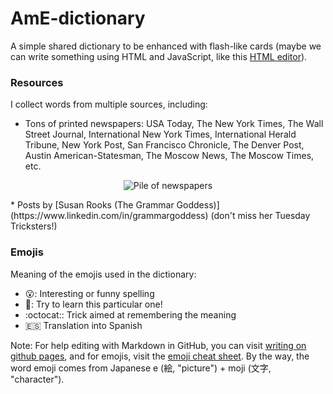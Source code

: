 # AmE-dictionary
A simple shared dictionary to be enhanced with flash-like cards (maybe we can write something using HTML and JavaScript, like this [HTML editor](http://mrdoob.com/projects/htmleditor/)).

### Resources

I collect words from multiple sources, including:
* Tons of printed newspapers: USA Today, The New York Times, The Wall Street Journal, International New York Times, International Herald Tribune, New York Post, San Francisco Chronicle, The Denver Post, Austin American-Statesman, The Moscow News, The Moscow Times, etc.

<p align="center">
  <img src="https://dl.dropboxusercontent.com/u/1068081/Shared-images/AmE-dictionary--Pile-of-newspapers--256x256.jpg?raw=true" alt="Pile of newspapers"/>
</p>
* Posts by [Susan Rooks (The Grammar Goddess)](https://www.linkedin.com/in/grammargoddess) (don't miss her Tuesday Tricksters!)

### Emojis

Meaning of the emojis used in the dictionary:
- :open_mouth:: Interesting or funny spelling
- :dart:: Try to learn this particular one!
- :octocat:: Trick aimed at remembering the meaning
- :es: Translation into Spanish

Note: For help editing with Markdown in GitHub, you can visit [writing on github pages](https://help.github.com/categories/writing-on-github/), and for emojis, visit the [emoji cheat sheet](http://www.emoji-cheat-sheet.com/). By the way, the word emoji comes from Japanese e (絵, "picture") + moji (文字, "character").
